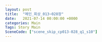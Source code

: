 ```yaml
---
layout: post
title:  "메인_회상_013~028장"
date:   2021-07-14 00:00:00 +0000
categories: Main
Tags: Story Main
SceneCode: ["scene_skip_cp013-028_q1_s10"]
---
```

